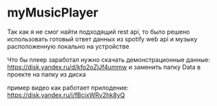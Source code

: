 # myMusicPlayer
Так как я не смог найти подходящий rest api, то было решено использовать готовый ответ данных из spotify web api и музыку расположенную локально на устройстве

Что бы плеер заработал нужно скачать демонстрационные данные: https://disk.yandex.ru/d/kfo2oZjJf4ummw и заменить папку Data в проекте на папку из диска

пример видео как работает прилодение: https://disk.yandex.ru/i/fBcixWRv2hk8yQ
